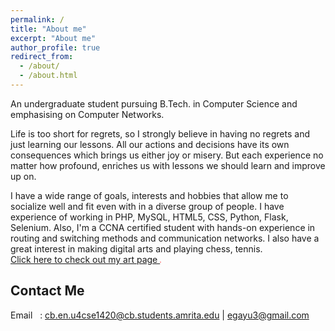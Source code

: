 ```yaml
---
permalink: /
title: "About me"
excerpt: "About me"
author_profile: true
redirect_from: 
  - /about/
  - /about.html
---
```


An undergraduate student pursuing B.Tech. in Computer Science and emphasising on Computer Networks.
 
Life is too short for regrets, so I strongly believe in having no regrets and just learning our lessons. All our actions and decisions have its own consequences which brings us either joy or misery. But each experience no matter how profound, enriches us with lessons we should learn and improve up on. 

I have a wide range of goals, interests and hobbies that allow me to socialize well and fit even with in a diverse group of people. I have experience of working in PHP, MySQL, HTML5, CSS, Python, Flask, Selenium. Also, I'm a CCNA certified student with hands-on experience in routing and switching methods and communication networks. I also have a great interest in making digital arts and playing chess, tennis.
<br>
[Click here to check out my art page ](https://www.instagram.com/_g3rt__/) <span style="font-size:10%;color:red;">&hearts;</span>

<!-- 
[![g3rt](https://github.com/gayu-thri/gayu-thri.github.io/blob/master/images/g3rtcropped.jpg?raw=true|80x60,25%)](https://www.instagram.com/_g3rt__/)
-->

Contact Me
------
Email&nbsp;&nbsp;&nbsp;: [cb.en.u4cse1420@cb.students.amrita.edu](mailto:cb.en.u4cse1420@cb.students.amrita.edu) | [egayu3@gmail.com](mailto:egayu3@gmail.com) <br>

